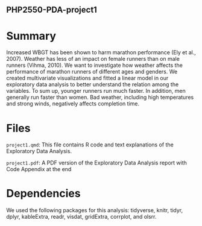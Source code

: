 ## PHP2550-PDA-project1

# Summary

Increased WBGT has been shown to harm marathon performance (Ely et al., 2007). Weather has less of an impact on female runners than on male runners (Vihma, 2010). We want to investigate how weather affects the performance of marathon runners of different ages and genders. We created multivariate visualizations and fitted a linear model in our exploratory data analysis to better understand the relation among the variables. To sum up, younger runners run much faster. In addition, men generally run faster than women. Bad weather, including high temperatures and strong winds, negatively affects completion time. 

# Files

`project1.qmd`: This file contains R code and text explanations of the Exploratory Data Analysis.

`project1.pdf`: A PDF version of the Exploratory Data Analysis report with Code Appendix at the end

# Dependencies

We used the following packages for this analysis: tidyverse, knitr, tidyr, dplyr, kableExtra, readr, visdat, gridExtra, corrplot, and olsrr.
